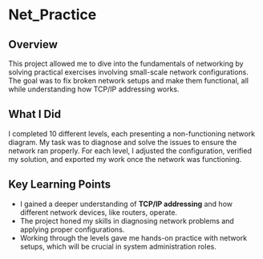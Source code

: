 # Net_Practice

## Overview

This project allowed me to dive into the fundamentals of networking by solving practical exercises involving small-scale network configurations. The goal was to fix broken network setups and make them functional, all while understanding how TCP/IP addressing works.

## What I Did

I completed 10 different levels, each presenting a non-functioning network diagram. My task was to diagnose and solve the issues to ensure the network ran properly. For each level, I adjusted the configuration, verified my solution, and exported my work once the network was functioning.

## Key Learning Points

- I gained a deeper understanding of **TCP/IP addressing** and how different network devices, like routers, operate.
- The project honed my skills in diagnosing network problems and applying proper configurations.
- Working through the levels gave me hands-on practice with network setups, which will be crucial in system administration roles.
